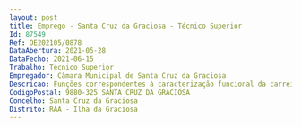 ```yaml
--- 
layout: post
title: Emprego - Santa Cruz da Graciosa - Técnico Superior
Id: 87549
Ref: OE202105/0878
DataAbertura: 2021-05-28
DataFecho: 2021-06-15
Trabalho: Técnico Superior
Empregador: Câmara Municipal de Santa Cruz da Graciosa
Descricao: Funções correspondentes à caracterização funcional da carreira de Técnico Superior grau de complexidade funcional 1, constantes do Anexo a que se refere o nº 2 do artigo 88º da LTFP complementado pelas funções inerentes à qualificação profissional exigida, no âmbito de atuação do Gabinete de Assessoria e Coordenação da Presidência serviço integrante da estrutura e organização do Município de Santa Cruz da Graciosa a que se reporta o Despacho nº 667 2011, publicado no Diário da República nº 6 2ª série de 10 de janeiro de 2011.
CodigoPostal: 9880-325 SANTA CRUZ DA GRACIOSA
Concelho: Santa Cruz da Graciosa
Distrito: RAA - Ilha da Graciosa
--- 
```

